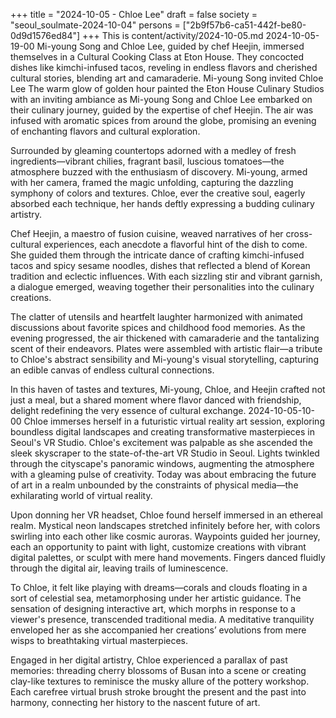 +++
title = "2024-10-05 - Chloe Lee"
draft = false
society = "seoul_soulmate-2024-10-04"
persons = ["2b9f57b6-ca51-442f-be80-0d9d1576ed84"]
+++
This is content/activity/2024-10-05.md
2024-10-05-19-00
Mi-young Song and Chloe Lee, guided by chef Heejin, immersed themselves in a Cultural Cooking Class at Eton House. They concocted dishes like kimchi-infused tacos, reveling in endless flavors and cherished cultural stories, blending art and camaraderie.
Mi-young Song invited Chloe Lee
The warm glow of golden hour painted the Eton House Culinary Studios with an inviting ambiance as Mi-young Song and Chloe Lee embarked on their culinary journey, guided by the expertise of chef Heejin. The air was infused with aromatic spices from around the globe, promising an evening of enchanting flavors and cultural exploration. 

Surrounded by gleaming countertops adorned with a medley of fresh ingredients—vibrant chilies, fragrant basil, luscious tomatoes—the atmosphere buzzed with the enthusiasm of discovery. Mi-young, armed with her camera, framed the magic unfolding, capturing the dazzling symphony of colors and textures. Chloe, ever the creative soul, eagerly absorbed each technique, her hands deftly expressing a budding culinary artistry.

Chef Heejin, a maestro of fusion cuisine, weaved narratives of her cross-cultural experiences, each anecdote a flavorful hint of the dish to come. She guided them through the intricate dance of crafting kimchi-infused tacos and spicy sesame noodles, dishes that reflected a blend of Korean tradition and eclectic influences. With each sizzling stir and vibrant garnish, a dialogue emerged, weaving together their personalities into the culinary creations.

The clatter of utensils and heartfelt laughter harmonized with animated discussions about favorite spices and childhood food memories. As the evening progressed, the air thickened with camaraderie and the tantalizing scent of their endeavors. Plates were assembled with artistic flair—a tribute to Chloe's abstract sensibility and Mi-young's visual storytelling, capturing an edible canvas of endless cultural connections.

In this haven of tastes and textures, Mi-young, Chloe, and Heejin crafted not just a meal, but a shared moment where flavor danced with friendship, delight redefining the very essence of cultural exchange.
2024-10-05-10-00
Chloe immerses herself in a futuristic virtual reality art session, exploring boundless digital landscapes and creating transformative masterpieces in Seoul's VR Studio.
Chloe's excitement was palpable as she ascended the sleek skyscraper to the state-of-the-art VR Studio in Seoul. Lights twinkled through the cityscape's panoramic windows, augmenting the atmosphere with a gleaming pulse of creativity. Today was about embracing the future of art in a realm unbounded by the constraints of physical media—the exhilarating world of virtual reality. 

Upon donning her VR headset, Chloe found herself immersed in an ethereal realm. Mystical neon landscapes stretched infinitely before her, with colors swirling into each other like cosmic auroras. Waypoints guided her journey, each an opportunity to paint with light, customize creations with vibrant digital palettes, or sculpt with mere hand movements. Fingers danced fluidly through the digital air, leaving trails of luminescence. 

To Chloe, it felt like playing with dreams—corals and clouds floating in a sort of celestial sea, metamorphosing under her artistic guidance. The sensation of designing interactive art, which morphs in response to a viewer's presence, transcended traditional media. A meditative tranquility enveloped her as she accompanied her creations’ evolutions from mere wisps to breathtaking virtual masterpieces.

Engaged in her digital artistry, Chloe experienced a parallax of past memories: threading cherry blossoms of Busan into a scene or creating clay-like textures to reminisce the musky allure of the pottery workshop. Each carefree virtual brush stroke brought the present and the past into harmony, connecting her history to the nascent future of art.
